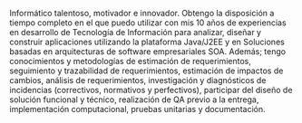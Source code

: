 Informático talentoso, motivador e innovador. Obtengo la disposición a tiempo completo en el que puedo utilizar con mis 10 años de experiencias en desarrollo de Tecnología de Información para analizar, diseñar y construir aplicaciones utilizando la plataforma Java/J2EE y en Soluciones basadas en arquitecturas de software empresariales SOA.
Además; tengo conocimientos y metodologías de estimación de requerimientos, seguimiento y trazabilidad de requerimientos, estimación de impactos de cambios, análisis de requerimientos, investigación y diagnósticos de incidencias (correctivos, normativos y perfectivos), participar del diseño de solución funcional y técnico, realización de QA previo a la entrega, implementación computacional, pruebas unitarias y documentación.
